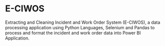 # E-CIWOS
Extracting and Cleaning Incident and Work Order System (E-CIWOS), a data processing application using Python Languages, Selenium and Pandas to process and format the incident and work order data into Power BI Application.
